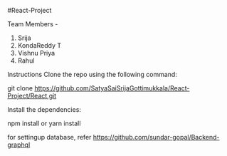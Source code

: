 #React-Project 


Team Members - 
1. Srija
2. KondaReddy T
3. Vishnu Priya
4. Rahul

Instructions
Clone the repo using the following command:

git clone https://github.com/SatyaSaiSrijaGottimukkala/React-Project/React,git

Install the dependencies:

npm install
     or
yarn install



for settingup database, refer https://github.com/sundar-gopal/Backend-graphql 

